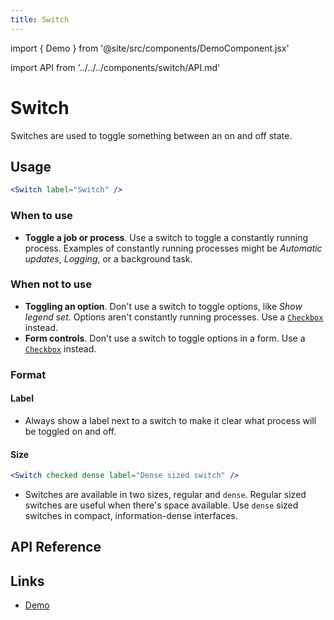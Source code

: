 ```yaml
---
title: Switch
---
```


import { Demo } from '@site/src/components/DemoComponent.jsx'

import API from '../../../components/switch/API.md'

# Switch

Switches are used to toggle something between an on and off state.

<Demo
    path="switch--focused-unchecked"
    height="150px"
/>

## Usage

```jsx
<Switch label="Switch" />
```

### When to use

-   **Toggle a job or process**. Use a switch to toggle a constantly running process. Examples of constantly running processes might be _Automatic updates_, _Logging_, or a background task.

### When not to use

-   **Toggling an option**. Don't use a switch to toggle options, like _Show legend set_. Options aren't constantly running processes. Use a [`Checkbox`](checkbox.md) instead.
-   **Form controls**. Don't use a switch to toggle options in a form. Use a [`Checkbox`](checkbox.md) instead.

### Format

#### Label

-   Always show a label next to a switch to make it clear what process will be toggled on and off.

#### Size

<Demo
    path="switch--checked-dense"
    height="120px"
/>

```jsx
<Switch checked dense label="Dense sized switch" />
```

-   Switches are available in two sizes, regular and `dense`. Regular sized switches are useful when there's space available. Use `dense` sized switches in compact, information-dense interfaces.

## API Reference

<API />

## Links

-   <a href="/demo/?path=/story/switch--default" target="_blank">Demo</a>

